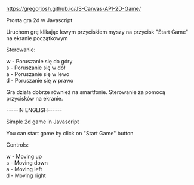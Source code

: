 https://gregorjosh.github.io/JS-Canvas-API-2D-Game/

Prosta gra 2d w Javascript

Uruchom grę klikając lewym przyciskiem myszy na przycisk "Start Game"  
na ekranie początkowym

Sterowanie:

w - Poruszanie się do góry  
s - Poruszanie się w dół  
a - Poruszanie się w lewo  
d - Poruszanie się w prawo

Gra działa dobrze również na smartfonie. Sterowanie za pomocą przycisków na ekranie.

-----IN ENGLISH------

Simple 2d game in Javascript

You can start game by click on "Start Game" button

Controls:

w - Moving up  
s - Moving down  
a - Moving left  
d - Moving right
